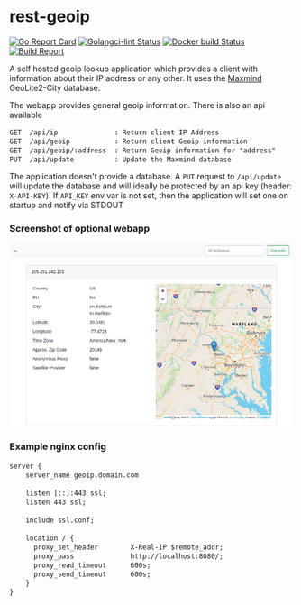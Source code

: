 # rest-geoip

[![Go Report Card](https://goreportcard.com/badge/github.com/TwistTheNeil/rest-geoip)](https://goreportcard.com/report/github.com/TwistTheNeil/rest-geoip)
[![Golangci-lint Status](https://github.com/TwistTheNeil/rest-geoip/workflows/golangci-lint/badge.svg)](https://github.com/TwistTheNeil/rest-geoip/actions?query=workflow%3Agolangci-lint)
[![Docker build Status](https://github.com/TwistTheNeil/rest-geoip/workflows/Docker%20Image%20CI/badge.svg)](https://github.com/TwistTheNeil/rest-geoip/actions?query=workflow%3A%22Docker+Image+CI%22)
[![Build Report](https://github.com/TwistTheNeil/rest-geoip/workflows/go-build/badge.svg)](https://github.com/TwistTheNeil/rest-geoip/actions?query=workflow%3Ago-build)

A self hosted geoip lookup application which provides a client with information about their IP address or any other. It uses the [Maxmind](https://www.maxmind.com) GeoLite2-City database.

The webapp provides general geoip information. There is also an api available

```
GET  /api/ip              : Return client IP Address
GET  /api/geoip           : Return client Geoip information
GET  /api/geoip/:address  : Return Geoip information for "address"
PUT  /api/update          : Update the Maxmind database
```

The application doesn't provide a database. A `PUT` request to `/api/update` will update the database and will ideally be protected by an api key (header: `X-API-KEY`). If `API_KEY` env var is not set, then the application will set one on startup and notify via STDOUT

### Screenshot of optional webapp
![screenshot](docs/screenshot.png)

### Example nginx config
```
server {
	server_name geoip.domain.com

	listen [::]:443 ssl;
	listen 443 ssl;

	include ssl.conf;

	location / {
	  proxy_set_header        X-Real-IP $remote_addr;
	  proxy_pass              http://localhost:8080/;
	  proxy_read_timeout      600s;
	  proxy_send_timeout      600s;
	}
}
```